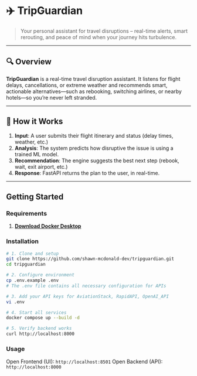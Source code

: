# ✈️ TripGuardian

> Your personal assistant for travel disruptions – real-time alerts, smart rerouting, and peace of mind when your journey hits turbulence.

---

## 🔍 Overview

**TripGuardian** is a real-time travel disruption assistant. It listens for flight delays, cancellations, or extreme weather and recommends smart, actionable alternatives—such as rebooking, switching airlines, or nearby hotels—so you’re never left stranded.

---

## 🧠 How it Works

1. **Input**: A user submits their flight itinerary and status (delay times, weather, etc.)
2. **Analysis**: The system predicts how disruptive the issue is using a trained ML model.
3. **Recommendation**: The engine suggests the best next step (rebook, wait, exit airport, etc.)
4. **Response**: FastAPI returns the plan to the user, in real-time.

---

## Getting Started

### Requirements
1. **[Download Docker Desktop](https://www.docker.com/get-started/)**

### Installation
```bash
# 1. Clone and setup
git clone https://github.com/shawn-mcdonald-dev/tripguardian.git
cd tripguardian

# 2. Configure environment
cp .env.example .env
# The .env file contains all necessary configuration for APIs

# 3. Add your API keys for AviationStack, RapidAPI, OpenAI_API
vi .env

# 4. Start all services
docker compose up --build -d

# 5. Verify backend works
curl http://localhost:8000
```

### Usage

Open Frontend (UI): `http://localhost:8501`
Open Backend (API): `http://localhost:8000`
